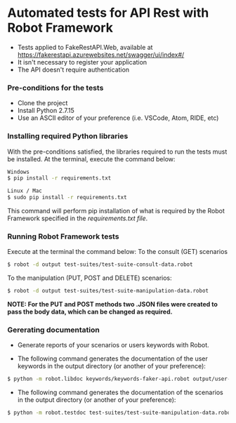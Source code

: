 # Automated tests for API Rest with Robot Framework

- Tests applied to FakeRestAPI.Web, available at https://fakerestapi.azurewebsites.net/swagger/ui/index#/
- It isn't necessary to register your application
- The API doesn't require authentication

### Pre-conditions for the tests
- Clone the project
- Install Python 2.7.15
- Use an ASCII editor of your preference (i.e. VSCode, Atom, RIDE, etc)</br>

### Installing required Python libraries
With the pre-conditions satisfied, the libraries required to run the tests must be installed. At the terminal, execute the command below:
```sh
Windows
$ pip install -r requirements.txt
```
```sh
Linux / Mac
$ sudo pip install -r requirements.txt
```
This command will perform pip installation of what is required by the Robot Framework specified in the <i>requirements.txt file</i>.</br>

### Running Robot Framework tests
Execute at the terminal the command below:
To the consult (GET) scenarios 
```sh
$ robot -d output test-suites/test-suite-consult-data.robot
```
To the manipulation (PUT, POST and DELETE) scenarios:
```sh
$ robot -d output test-suites/test-suite-manipulation-data.robot
```
<b>NOTE: For the PUT and POST methods two .JSON files were created to pass the body data, which can be changed as required.</b>

### Gererating documentation
- Generate reports of your scenarios or users keywords with Robot.

- The following command generates the documentation of the user keywords in the output directory (or another of your preference):
```sh
$ python -m robot.libdoc keywords/keywords-faker-api.robot output/user-keywords-documentation.html
```
- The following command generates the documentation of the scenarios in the output directory (or another of your preference):
```sh
$ python -m robot.testdoc test-suites/test-suite-manipulation-data.robot output/test-suite-documentation.html
```
